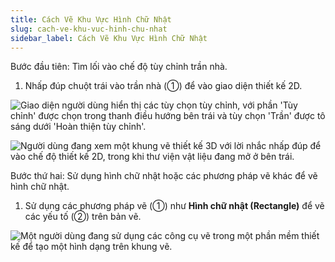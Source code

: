 ```yaml
---
title: Cách Vẽ Khu Vực Hình Chữ Nhật
slug: cach-ve-khu-vuc-hinh-chu-nhat
sidebar_label: Cách Vẽ Khu Vực Hình Chữ Nhật
---
```


Bước đầu tiên: Tìm lối vào chế độ tùy chỉnh trần nhà.

1. Nhấp đúp chuột trái vào trần nhà (①) để vào giao diện thiết kế 2D.

![Giao diện người dùng hiển thị các tùy chọn tùy chỉnh, với phần 'Tùy chỉnh' được chọn trong thanh điều hướng bên trái và tùy chọn 'Trần' được tô sáng dưới 'Hoàn thiện tùy chỉnh'.](https://storage.googleapis.com/jegavn_kb/images/35edc506-d9c5-4064-9df1-d38b92493bf3.png)

![Người dùng đang xem một khung vẽ thiết kế 3D với lời nhắc nhấp đúp để vào chế độ thiết kế 2D, trong khi thư viện vật liệu đang mở ở bên trái.](https://storage.googleapis.com/jegavn_kb/images/80864d0a-44d6-4c10-b2cb-fcf7bd8528d9.png)

Bước thứ hai: Sử dụng hình chữ nhật hoặc các phương pháp vẽ khác để vẽ hình chữ nhật.

1. Sử dụng các phương pháp vẽ (①) như **Hình chữ nhật (Rectangle)** để vẽ các yếu tố (②) trên bản vẽ.

![Một người dùng đang sử dụng các công cụ vẽ trong một phần mềm thiết kế để tạo một hình dạng trên khung vẽ.](https://storage.googleapis.com/jegavn_kb/images/05b5bb86-8568-4c28-b476-642a2d02d03e.png)